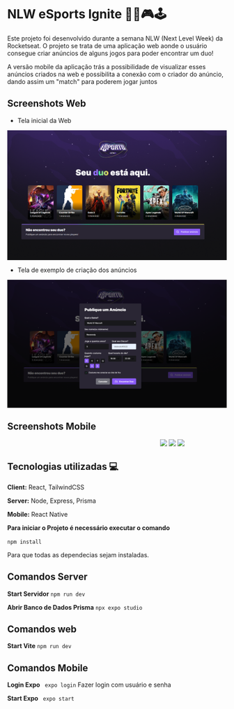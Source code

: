 
# NLW eSports Ignite 🚀💜🎮🕹

Este projeto foi desenvolvido durante a semana NLW (Next Level Week) da Rocketseat. O projeto se trata de uma aplicação web aonde o usuário consegue criar anúncios de alguns jogos para poder encontrar um duo!

A versão mobile da aplicação trás a possibilidade de visualizar esses anúncios criados na web e possibilita a conexão com o criador do anúncio, dando assim um "match" para poderem jogar juntos


## Screenshots Web

- Tela inicial da Web

<img align="center" src="https://github.com/VedovatoHenrique/eSports/blob/master/img/web-project.png">

- Tela de exemplo de criação dos anúncios

<img align="center" src="https://github.com/VedovatoHenrique/eSports/blob/master/img/ad-web-project.png">

## Screenshots Mobile

<div align="center">
    <img style="width: 250px"https://github.com/VedovatoHenrique/eSports/blob/master/img/mobile-project.jpeg">
    <img style="width: 250px" src="ad-mobile-project.jpeg">
    <img style="width: 250px" src="discord-mobile.jpeg">
    <img style="width: 250px" src="ad-mobile-project-no-ads.jpeg">
</div>

## Tecnologias utilizadas 💻

**Client:** React, TailwindCSS

**Server:** Node, Express, Prisma

**Mobile:** React Native


**Para iniciar o Projeto é necessário executar o comando**

```npm install```

Para que todas as dependecias sejam instaladas.

## Comandos Server

**Start Servidor**
```npm run dev``` 

**Abrir Banco de Dados Prisma**
```npx expo studio```


## Comandos web

**Start Vite**
``` npm run dev ```

## Comandos Mobile

**Login Expo**
``` expo login```
Fazer login com usuário e senha

**Start Expo**
``` expo start```
